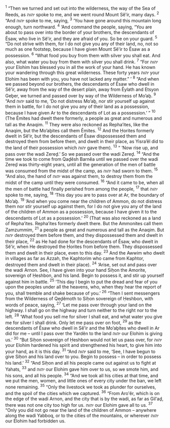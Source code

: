<sup>1</sup> “Then we turned and set out into the wilderness, the way of the Sea of Reeds, as יהוה spoke to me, and we went round Mount Sĕ‛ir, many days.
<sup>2</sup> “And יהוה spoke to me, saying,
<sup>3</sup> ‘You have gone around this mountain long enough, turn northward.
<sup>4</sup> ‘And command the people, saying, “You are about to pass over into the border of your brothers, the descendants of Ĕsaw, who live in Sĕ‛ir, and they are afraid of you. So be on your guard.
<sup>5</sup> “Do not strive with them, for I do not give you any of their land, no, not so much as one footstep, because I have given Mount Sĕ‛ir to Ĕsaw as a possession.
<sup>6</sup> “What food you buy from them with silver you shall eat. And also, what water you buy from them with silver you shall drink.
<sup>7</sup> “For יהוה your Elohim has blessed you in all the work of your hand. He has known your wandering through this great wilderness. These forty years יהוה your Elohim has been with you, you have not lacked any matter.” ’
<sup>8</sup> “And when we passed beyond our brothers, the descendants of Ĕsaw who dwell in Sĕ‛ir, away from the way of the desert plain, away from Ĕylath and Etsyon Geḇer, we turned and passed over by way of the Wilderness of Mo’aḇ.
<sup>9</sup> “And יהוה said to me, ‘Do not distress Mo’aḇ, nor stir yourself up against them in battle, for I do not give you any of their land as a possession, because I have given Ar to the descendants of Lot as a possession.’ ”
<sup>10</sup> (The Ĕmites had dwelt there formerly, a people as great and numerous and tall as the Anaqim.
<sup>11</sup> They were also reckoned as Repha’ites, like the Anaqim, but the Mo’aḇites call them Ĕmites.
<sup>12</sup> And the Ḥorites formerly dwelt in Sĕ‛ir, but the descendants of Ĕsaw dispossessed them and destroyed them from before them, and dwelt in their place, as Yisra’ĕl did to the land of their possession which יהוה gave them).
<sup>13</sup> “ ‘Now rise up, and pass over the wadi Zereḏ.’ So we passed over the wadi Zereḏ.
<sup>14</sup> “And the time we took to come from Qaḏĕsh Barnĕa until we passed over the wadi Zereḏ was thirty-eight years, until all the generation of the men of battle was consumed from the midst of the camp, as יהוה had sworn to them.
<sup>15</sup> “And also, the hand of יהוה was against them, to destroy them from the midst of the camp until they were consumed.
<sup>16</sup> “And it came to be, when all the men of battle had finally perished from among the people,
<sup>17</sup> that יהוה spoke to me, saying,
<sup>18</sup> ‘This day you are to pass over at Ar, the boundary of Mo’aḇ.
<sup>19</sup> ‘And when you come near the children of Ammon, do not distress them nor stir yourself up against them, for I do not give you any of the land of the children of Ammon as a possession, because I have given it to the descendants of Lot as a possession.’
<sup>20</sup> (That was also reckoned as a land of Repha’ites. Repha’ites formerly dwelt there. But the Ammonites call them Zamzummim,
<sup>21</sup> a people as great and numerous and tall as the Anaqim. But יהוה destroyed them before them, and they dispossessed them and dwelt in their place,
<sup>22</sup> as He had done for the descendants of Ĕsaw, who dwelt in Sĕ‛ir, when He destroyed the Ḥorites from before them. They dispossessed them and dwelt in their place, even to this day.
<sup>23</sup> And the Awwim who dwelt in villages as far as Azzah, the Kaphtorim who came from Kaphtor, destroyed them and dwelt in their place).
<sup>24</sup> ‘Arise, set out and pass over the wadi Arnon. See, I have given into your hand Siḥon the Amorite, sovereign of Ḥeshbon, and his land. Begin to possess it, and stir up yourself against him in battle.
<sup>25</sup> ‘This day I begin to put the dread and fear of you upon the peoples under all the heavens, who, when they hear the report of you, shall tremble and shake because of you.’
<sup>26</sup> “Then I sent messengers from the Wilderness of Qeḏĕmoth to Siḥon sovereign of Ḥeshbon, with words of peace, saying,
<sup>27</sup> ‘Let me pass over through your land on the highway. I shall go on the highway and turn neither to the right nor to the left.
<sup>28</sup> ‘What food you sell me for silver I shall eat, and what water you give me for silver I shall drink. Only let me pass over on foot,
<sup>29</sup> as the descendants of Ĕsaw who dwell in Sĕ‛ir and the Mo’aḇites who dwell in Ar did for me – until I pass over the Yardĕn to the land יהוה our Elohim is giving us.’
<sup>30</sup> “But Siḥon sovereign of Ḥeshbon would not let us pass over, for יהוה your Elohim hardened his spirit and strengthened his heart, to give him into your hand, as it is this day.
<sup>31</sup> “And יהוה said to me, ‘See, I have begun to give Siḥon and his land over to you. Begin to possess – in order to possess his land.’
<sup>32</sup> “And Siḥon and all his people came out against us to fight at Yahats,
<sup>33</sup> and יהוה our Elohim gave him over to us, so we smote him, and his sons, and all his people.
<sup>34</sup> “And we took all his cities at that time, and we put the men, women, and little ones of every city under the ban, we left none remaining.
<sup>35</sup> “Only the livestock we took as plunder for ourselves, and the spoil of the cities which we captured.
<sup>36</sup> “From Aro‛ĕr, which is on the edge of the wadi Arnon, and the city that is by the wadi, as far as Gil‛aḏ, there was not one city too high for us. יהוה our Elohim gave all to us.
<sup>37</sup> “Only you did not go near the land of the children of Ammon – anywhere along the wadi Yabboq, or to the cities of the mountains, or wherever יהוה our Elohim had forbidden us.
